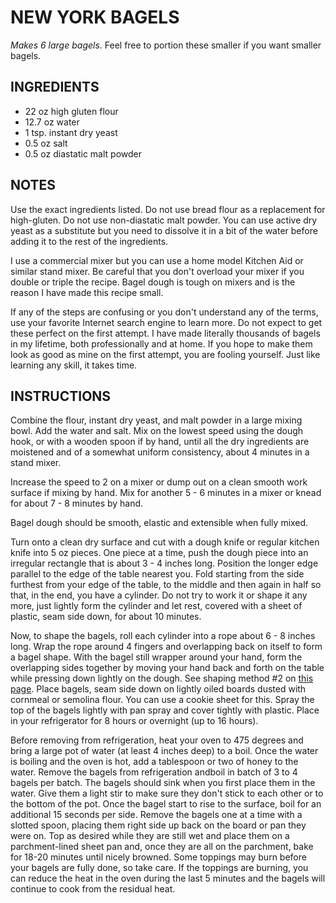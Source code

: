 # NEW YORK BAGELS

*Makes 6 large bagels*.  Feel free to portion these smaller if you want smaller bagels.

## INGREDIENTS

- 22 oz high gluten flour
- 12.7 oz water
- 1 tsp. instant dry yeast
- 0.5 oz salt
- 0.5 oz diastatic malt powder

## NOTES 
Use the exact ingredients listed. Do not use bread flour as a replacement for high-gluten. Do not use non-diastatic malt powder. You can use active dry yeast as a substitute but you need to dissolve it in a bit of the water before adding it to the rest of the ingredients.

I use a commercial mixer but you can use a home model Kitchen Aid or similar stand mixer. Be careful that you don't overload your mixer if you double or triple the recipe. Bagel dough is tough on mixers and is the reason I have made this recipe small.

If any of the steps are confusing or you don't understand any of the terms, use your favorite Internet search engine to learn more. Do not expect to get these perfect on the first attempt. I have made literally thousands of bagels in my lifetime, both professionally and at home. If you hope to make them look as good as mine on the first attempt, you are fooling yourself. Just like learning any skill, it takes time.

## INSTRUCTIONS

Combine the flour, instant dry yeast, and malt powder in a large mixing bowl. Add the water and salt. Mix on the lowest speed using the dough hook, or with a wooden spoon if by hand, until all the dry ingredients are moistened and of a somewhat uniform consistency, about 4 minutes in a stand mixer.

Increase the speed to 2 on a mixer or dump out on a clean smooth work surface if mixing by hand. Mix for another 5 - 6 minutes in a mixer or knead for about 7 - 8 minutes by hand.

Bagel dough should be smooth, elastic and extensible when fully mixed.

Turn onto a clean dry surface and cut with a dough knife or regular kitchen knife into 5 oz pieces. One piece at a time, push the dough piece into an irregular rectangle that is about 3 - 4 inches long. Position the longer edge parallel to the edge of the table nearest you. Fold starting from the side furthest from your edge of the table, to the middle and then again in half so that, in the end, you have a cylinder. Do not try to work it or shape it any more, just lightly form the cylinder and let rest, covered with a sheet of plastic, seam side down, for about 10 minutes.

Now, to shape the bagels, roll each cylinder into a rope about 6 - 8 inches long. Wrap the rope around 4 fingers and overlapping back on itself to form a bagel shape. With the bagel still wrapper around your hand, form the overlapping sides together by moving your hand back and forth on the table while pressing down lightly on the dough. See shaping method #2 on [this page](https://www.kingarthurbaking.com/blog/2020/01/15/how-to-shape-bagels). Place bagels, seam side down on lightly oiled boards dusted with cornmeal or semolina flour. You can use a cookie sheet for this. Spray the top of the bagels lightly with pan spray and cover tightly with plastic. Place in your refrigerator for 8 hours or overnight (up to 16 hours).

Before removing from refrigeration, heat your oven to 475 degrees and bring a large pot of water (at least 4 inches deep) to a boil. Once the water is boiling and the oven is hot, add a tablespoon or two of honey to the water. Remove the bagels from refrigeration andboil in batch of 3 to 4 bagels per batch. The bagels should sink when you first place them in the water. Give them a light stir to make sure they don't stick to each other or to the bottom of the pot. Once the bagel start to rise to the surface, boil for an additional 15 seconds per side. Remove the bagels one at a time with a slotted spoon, placing them right side up back on the board or pan they were on. Top as desired while they are still wet and place them on a parchment-lined sheet pan and, once they are all on the parchment, bake for 18-20 minutes until nicely browned. Some toppings may burn before your bagels are fully done, so take care. If the toppings are burning, you can reduce the heat in the oven during the last 5 minutes and the bagels will continue to cook from the residual heat.

